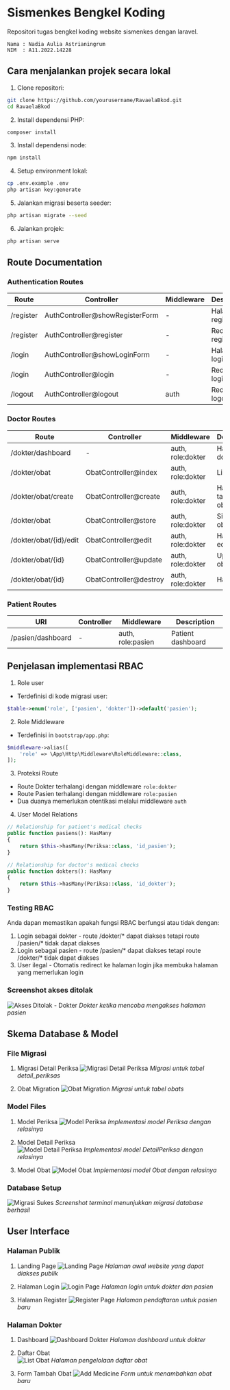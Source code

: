 # Sismenkes Bengkel Koding

Repositori tugas bengkel koding website sismenkes dengan laravel.

```
Nama : Nadia Aulia Astrianingrum
NIM  : A11.2022.14228
```

## Cara menjalankan projek secara lokal

1. Clone repositori:
```bash
git clone https://github.com/yourusername/RavaelaBkod.git
cd RavaelaBkod
```

2. Install dependensi PHP:
```bash
composer install
```

3. Install dependensi node:
```bash
npm install
```

4. Setup environment lokal:
```bash
cp .env.example .env
php artisan key:generate
```

5. Jalankan migrasi beserta seeder:
```bash
php artisan migrate --seed
```

6. Jalankan projek:
```bash
php artisan serve
```

## Route Documentation

### Authentication Routes
| Route | Controller | Middleware | Deskripsi |
|-------|------------|------------|-----------|
| /register | AuthController@showRegisterForm | - | Halaman register |
| /register | AuthController@register | - | Redirect register |
| /login | AuthController@showLoginForm | - | Halaman login |
| /login | AuthController@login | - | Redirect login |
| /logout | AuthController@logout | auth | Redirect logout |

### Doctor Routes
| Route | Controller | Middleware | Description |
|-------|------------|------------|-------------|
| /dokter/dashboard | - | auth, role:dokter | Halaman dokter |
| /dokter/obat | ObatController@index | auth, role:dokter | List obat |
| /dokter/obat/create | ObatController@create | auth, role:dokter | Halaman tambah obat |
| /dokter/obat | ObatController@store | auth, role:dokter | Simpan obat |
| /dokter/obat/{id}/edit | ObatController@edit | auth, role:dokter | Halaman edit obat |
| /dokter/obat/{id} | ObatController@update | auth, role:dokter | Update obat |
| /dokter/obat/{id} | ObatController@destroy | auth, role:dokter | Hapus obat |

### Patient Routes
| URI | Controller | Middleware | Description |
|-----|------------|------------|-------------|
| /pasien/dashboard | - | auth, role:pasien | Patient dashboard |

## Penjelasan implementasi RBAC

1. Role user
- Terdefinisi di kode migrasi user:
```php
$table->enum('role', ['pasien', 'dokter'])->default('pasien');
```

2. Role Middleware
- Terdefinisi in `bootstrap/app.php`:
```php
$middleware->alias([
    'role' => \App\Http\Middleware\RoleMiddleware::class,
]);
```

3. Proteksi Route
- Route Dokter terhalangi dengan middleware `role:dokter`
- Route Pasien terhalangi dengan middleware `role:pasien`
- Dua duanya memerlukan otentikasi melalui middleware `auth`

4. User Model Relations
```php
// Relationship for patient's medical checks
public function pasiens(): HasMany
{
    return $this->hasMany(Periksa::class, 'id_pasien');
}

// Relationship for doctor's medical checks
public function dokters(): HasMany
{
    return $this->hasMany(Periksa::class, 'id_dokter');
}
```

### Testing RBAC

Anda dapan memastikan apakah fungsi RBAC berfungsi atau tidak dengan:
1. Login sebagai dokter - route /dokter/* dapat diakses tetapi route /pasien/* tidak dapat diakses
2. Login sebagai pasien - route /pasien/* dapat diakses tetapi route /dokter/* tidak dapat diakses
3. User ilegal - Otomatis redirect ke halaman login jika membuka halaman yang memerlukan login

### Screenshot akses ditolak

![Akses Ditolak - Dokter](TSS/T1.png)
*Dokter ketika mencoba mengakses halaman pasien*

## Skema Database & Model

### File Migrasi

1. Migrasi Detail Periksa
![Migrasi Detail Periksa](TSS/tgA2.png)
*Migrasi untuk tabel detail_periksas*

2. Obat Migration
![Obat Migration](TSS/tgA1.png)
*Migrasi untuk tabel obats*

### Model Files

1. Model Periksa
![Model Periksa](TSS/tgA3.png)
*Implementasi model Periksa dengan relasinya*

2. Model Detail Periksa  
![Model Detail Periksa](TSS/tgA4.png)
*Implementasi model DetailPeriksa dengan relasinya*

3. Model Obat
![Model Obat](TSS/tgA5.png)
*Implementasi model Obat dengan relasinya*

### Database Setup

![Migrasi Sukes](TSS/tgA7.png)
*Screenshot terminal menunjukkan migrasi database berhasil*

## User Interface

### Halaman Publik
1. Landing Page
![Landing Page](TSS/T2.png)
*Halaman awal website yang dapat diakses publik*

2. Halaman Login
![Login Page](TSS/T3.png) 
*Halaman login untuk dokter dan pasien*

3. Halaman Register 
![Register Page](TSS/T4.png)
*Halaman pendaftaran untuk pasien baru*

### Halaman Dokter
1. Dashboard
![Dashboard Dokter](TSS/T5.png)
*Halaman dashboard untuk dokter*

3. Daftar Obat  
![List Obat](TSS/T6.png)
*Halaman pengelolaan daftar obat*

4. Form Tambah Obat
![Add Medicine](TSS/T7.png)
*Form untuk menambahkan obat baru*
